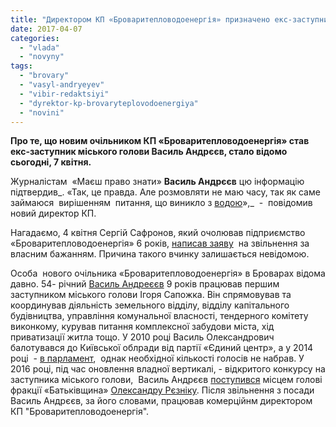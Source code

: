 ```yaml
---
title: "Директором КП «Броваритепловодоенергія» призначено екс-заступника міського голови Василя Андрєєва"
date: 2017-04-07
categories: 
  - "vlada"
  - "novyny"
tags: 
  - "brovary"
  - "vasyl-andryeyev"
  - "vibir-redaktsiyi"
  - "dyrektor-kp-brovaryteplovodoenergiya"
  - "novini"
---
```


**Про те, що новим очільником КП «Броваритепловодоенергія» став екс-заступник міського голови Василь Андрєєв, стало відомо сьогодні, 7 квітня.**

Журналістам  «Маєш право знати» **Василь Андрєєв** цю інформацію підтвердив_. «Так, це правда. Але розмовляти не маю часу, так як саме займаюся  вирішенням  питання, що виникло з [водою](https://mpz.brovary.org/avariya-na-kanalizatsijnomu-kolektori-u-brovarah-ne-bude-vody-vechora/)»,_  -  повідомив  новий директор КП.

Нагадаємо, 4 квітня Сергій Сафронов, який очолював підприємство «Броваритепловодоенергія» 6 років, [написав заяву](https://mpz.brovary.org/dyrektor-kp-brovaryteplovodoenergiya-sergij-safronov-napysav-zayavu-pro-zvilnennya/)  на звільнення за власним бажанням. Причина такого вчинку залишається невідомою.

Особа  нового очільника «Броваритепловодоенергія» в Броварах відома давно. 54- річний [Василь Андреєєв](http://www.kyiv-region.edc.org.ua/ua/person/665_Andrieiev_Vasyl_Oleksandrovych) 9 років працював першим заступником міського голови Ігоря Сапожка. Він спрямовував та координував діяльність земельного відділу, відділу капітального будівництва, управління комунальної власності, тендерного комітету виконкому, курував питання комплексної забудови міста, хід приватизації житла тощо. У 2010 році Василь Олександрович балотувався до Київської облради від партії «Єдиний центр», а у 2014 році  - [в парламент](https://mpz.brovary.org/zastupnik-mera-brovariv-vasil-andryeyev-ide-na-vibori-v-parlament/),  однак необхідної кількості голосів не набрав. У 2016 році, під час оновлення владної вертикалі, - відкритого конкурсу на заступника міського голови,  Василь Андрєєв [поступився](http://www.youtube.com/watch?v=dSijGn6DiKE) місцем голові фракції «Батьківщина» [Олександру Рєзніку](https://mpz.brovary.org/reznik-projshov-spetsperevirku-na-posadu-zastupnyka-mera/). Після звільнення з посади Василь Андрєєв, за його словами, працював комерційнм директором КП "Броваритепловодоенергія".
